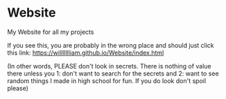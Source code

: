 # Website
My Website for all my projects

If you see this, you are probably in the wrong place and should just click this link: https://willllllliam.github.io/Website/index.html

(In other words, PLEASE don't look in secrets. There is nothing of value there unless you 1: don't want to search for the secrets and 2: want to see random things I made in high school for fun. If you do look don't spoil please)
